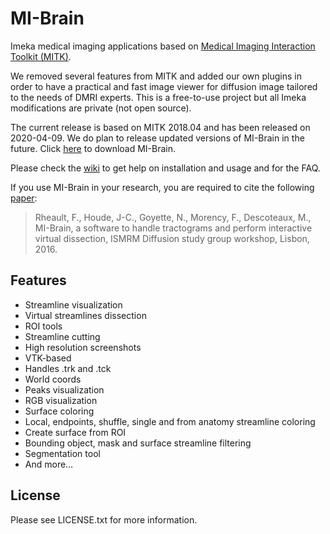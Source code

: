 MI-Brain
========

Imeka medical imaging applications based on [Medical Imaging Interaction Toolkit (MITK)](https://www.mitk.org).

We removed several features from MITK and added our own plugins in order to have a practical and fast image viewer for diffusion image tailored to the needs of DMRI experts. This is a free-to-use project but all Imeka modifications are private (not open source).

The current release is based on MITK 2018.04 and has been released on 2020-04-09. We do plan to release updated versions of MI-Brain in the future. Click [here](https://github.com/imeka/mi-brain/releases) to download MI-Brain.

Please check the [wiki](https://github.com/imeka/mi-brain/wiki) to get help on installation and usage and for the FAQ.

If you use MI-Brain in your research, you are required to cite the following [paper](https://www.researchgate.net/profile/Francois-Rheault/publication/312190253_MI-Brain_a_software_to_handle_tractograms_and_perform_interactive_virtual_dissection/links/5875154608aebf17d3b3f2f3/MI-Brain-a-software-to-handle-tractograms-and-perform-interactive-virtual-dissection.pdf):

> Rheault, F., Houde, J-C., Goyette, N., Morency, F., Descoteaux, M., MI-Brain, a software to handle tractograms and perform interactive virtual dissection, ISMRM Diffusion study group workshop, Lisbon, 2016.

Features
--------

- Streamline visualization
- Virtual streamlines dissection
- ROI tools
- Streamline cutting
- High resolution screenshots
- VTK-based
- Handles .trk and .tck
- World coords
- Peaks visualization
- RGB visualization
- Surface coloring
- Local, endpoints, shuffle, single and from anatomy streamline coloring
- Create surface from ROI
- Bounding object, mask and surface streamline filtering
- Segmentation tool
- And more…

License
-------

Please see LICENSE.txt for more information.
